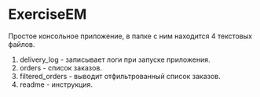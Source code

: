 # ExerciseEM
Простое консольное приложение, в папке с ним находится 4 текстовых файлов.
1) delivery_log - записывает логи при запуске приложения.
2) orders - список заказов.
3) filtered_orders - выводит отфильтрованный список заказов.
4) readme - инструкция.
